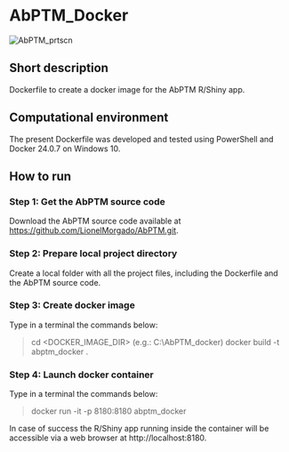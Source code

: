 # AbPTM_Docker
![AbPTM_prtscn](https://github.com/user-attachments/assets/37f85fef-e2d5-422a-875e-e35896b2fbaa)

## Short description
Dockerfile to create a docker image for the AbPTM R/Shiny app.

## Computational environment
The present Dockerfile was developed and tested using PowerShell and Docker 24.0.7 on Windows 10.

## How to run
### Step 1: Get the AbPTM source code
Download the AbPTM source code available at https://github.com/LionelMorgado/AbPTM.git.
### Step 2: Prepare local project directory
Create a local folder with all the project files, including the Dockerfile and the AbPTM source code.
### Step 3: Create docker image
Type in a terminal the commands below:
>cd <DOCKER_IMAGE_DIR> (e.g.: C:\AbPTM_docker)
>docker build -t abptm_docker .
### Step 4: Launch docker container
Type in a terminal the commands below:
>docker run -it -p 8180:8180 abptm_docker

In case of success the R/Shiny app running inside the container will be accessible via a web browser at http://localhost:8180.

